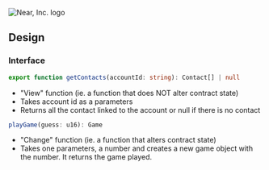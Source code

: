 ![Near, Inc. logo](https://near.org/wp-content/themes/near-19/assets/img/logo.svg?t=1553011311)

## Design

### Interface

```ts
export function getContacts(accountId: string): Contact[] | null 
```
- "View" function (ie. a function that does NOT alter contract state)
- Takes account id as a parameters
- Returns all the contact linked to the account or null if there is no contact

```ts
playGame(guess: u16): Game
```

- "Change" function (ie. a function that alters contract state)
- Takes one parameters, a number and creates a new game object with the number. It returns the game played.
